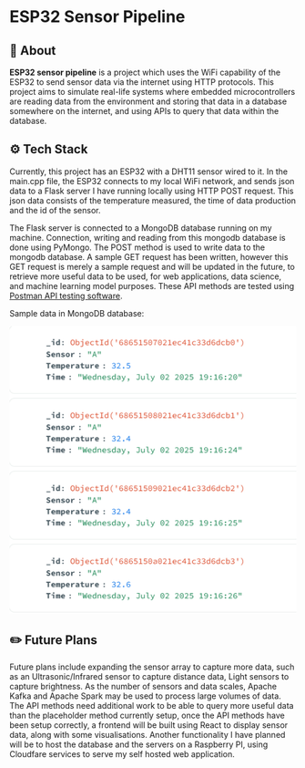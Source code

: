 # **ESP32 Sensor Pipeline**

## 🚀 About
**ESP32 sensor pipeline** is a project which uses the WiFi capability of the ESP32 to send sensor data via the internet using HTTP protocols. This project aims to simulate real-life systems where embedded microcontrollers are reading data from the environment and storing that data in a database somewhere on the internet, and using APIs to query that data within the database. 

## ⚙️ Tech Stack
Currently, this project has an ESP32 with a DHT11 sensor wired to it. In the main.cpp file, the ESP32 connects to my local WiFi network, and sends json data to a Flask server I have running locally using HTTP POST request. This json data consists of the temperature measured, the time of data production and the id of the sensor. 

The Flask server is connected to a MongoDB database running on my machine. Connection, writing and reading from this mongodb database is done using PyMongo. The POST method is used to write data to the mongodb database. A sample GET request has been written, however this GET request is merely a sample request and will be updated in the future, to retrieve more useful data to be used, for web applications, data science, and machine learning model purposes. These API methods are tested using [Postman API testing software](https://www.postman.com/downloads/).

Sample data in MongoDB database:

![image](https://github.com/Andeez123/ESP32-sensor-pipeline/blob/main/461642985-e47b5611-2400-4cd1-9cd8-dfa500859a99.png)

## ✏️ Future Plans
Future plans include expanding the sensor array to capture more data, such as an Ultrasonic/Infrared sensor to capture distance data, Light sensors to capture brightness. As the number of sensors and data scales, Apache Kafka and Apache Spark may be used to process large volumes of data. The API methods need additional work to be able to query more useful data than the placeholder method currently setup, once the API methods have been setup correctly, a frontend will be built using React to display sensor data, along with some visualisations. Another functionality I have planned will be to host the database and the servers on a Raspberry PI, using Cloudfare services to serve my self hosted web application. 
